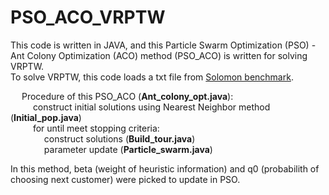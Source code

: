 # PSO_ACO_VRPTW
This code is written in JAVA, and this Particle Swarm Optimization (PSO) - Ant Colony Optimization (ACO) method (PSO_ACO) is written for solving VRPTW.  
To solve VRPTW, this code loads a txt file from [Solomon benchmark](https://www.sintef.no/projectweb/top/vrptw/solomon-benchmark/).

&emsp; Procedure of this PSO_ACO (**Ant_colony_opt.java**):  
&emsp; &emsp; construct initial solutions using Nearest Neighbor method (**Initial_pop.java**)  
&emsp; &emsp; for until meet stopping criteria:  
&emsp; &emsp; &emsp; construct solutions (**Build_tour.java**)  
&emsp; &emsp; &emsp; parameter update (**Particle_swarm.java**)  

In this method, beta (weight of heuristic information) and q0 (probabilith of choosing next customer) were picked to update in PSO.
